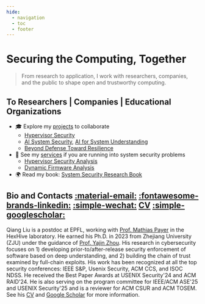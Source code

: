 ```yaml
---
hide:
  - navigation
  - toc
  - footer
---
```


# Securing the Computing, Together

>From research to application, I work with researchers, companies, and
the public to shape open and trustworthy computing.

## To Researchers | Companies | Educational Organizations

+ 🎓 Explore my [projects](projects/index.md) to collaborate
    - [Hypervisor Security](projects/index.md#hypervisor-security)
    - [AI System Security](projects/index.md#ai-system-security), [AI for System Understanding](projects/index.md#ai-for-system-understanding)
    - [Beyond Defense Toward Resilience](projects/index.md#beyond-defense-toward-resilience)
+ 💼 See my [services](services/index.md) if you are running into system security problems
    - [Hypervisor Security Analysis](services/index.md#hypervisor-security-analysis) 
    - [Dynamic Firmware Analysis](services/index.md#dynamic-firmware-analysis)
+ 🌍 Read my book: [System Security Research Book](books/index.md#system-security-research-book) 

## Bio and Contacts [:material-email:](mailto:cyruscyliu@gmail.com) [:fontawesome-brands-linkedin:](https://www.linkedin.com/in/qiangliu15/) [:simple-wechat:](weixin://dl/chat?ocat01) [CV](./Qiang_s_CV.pdf) [:simple-googlescholar:](https://scholar.google.com/citations?user=fa1uB2sAAAAJ&hl=en)

Qiang Liu is a postdoc at EPFL, working with [Prof. Mathias
Payer](https://nebelwelt.net/) in the HexHive laboratory. He earned his Ph.D. in
2023 from Zhejiang University (ZJU) under the guidance of [Prof. Yajin
Zhou](https://yajin.org/). His research in cybersecurity focuses on 1)
developing prior-to/after-release security enforcement of software based on deep
understanding, and 2) building the chain of trust examined by full-chain
exploits. His work has been recognized at all the top security conferences: IEEE
S&P, Usenix Security, ACM CCS, and ISOC NDSS. He received the Best Paper Awards
at USENIX Security'24 and ACM RAID'24. He is also serving on the program
committee for IEEE/ACM ASE'25 and USENIX Security'25 and is a reviewer for ACM
CSUR and ACM TOSEM. See his [CV](./Qiang_s_CV.pdf) and [Google
Scholar](https://scholar.google.com/citations?user=fa1uB2sAAAAJ&hl=en) for more
information.
